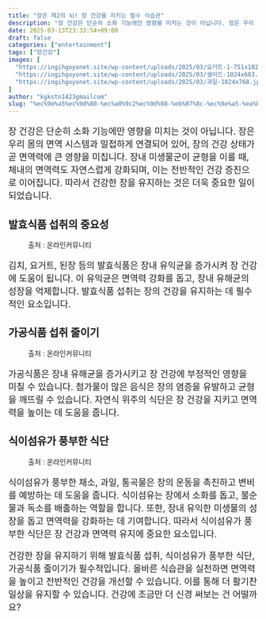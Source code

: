 ```yaml
---
title: "장은 제2의 뇌! 장 건강을 지키는 필수 식습관"
description: "장 건강은 단순히 소화 기능에만 영향을 미치는 것이 아닙니다. 장은 우리 몸의 면역 시스템과 밀접하게 연결되어 있어, 장의 건강 상태가 곧 면역력에 큰 영향을 미칩니다. 장내 미생물군이 균형을 이룰 때, 체내의 면역력도 자연스럽게 강화되며, 이는 전반적인 건강 증진으로"
date: 2025-03-13T23:33:54+09:00
draft: false
categories: ["entertainment"]
tags: ["장건강"]
images: [
  "https://ingihgoyonet.site/wp-content/uploads/2025/03/요거트-1-751x1024.jpg"
  "https://ingihgoyonet.site/wp-content/uploads/2025/03/샐러드-1024x683.jpg"
  "https://ingihgoyonet.site/wp-content/uploads/2025/03/과일-1024x768.jpg"
]
author: "kgkstn1423gmailcom"
slug: "%ec%9e%a5%ec%9d%80-%ec%a0%9c2%ec%9d%98-%eb%87%8c-%ec%9e%a5-%ea%b1%b4%ea%b0%95%ec%9d%84-%ec%a7%80%ed%82%a4%eb%8a%94-%ed%95%84%ec%88%98-%ec%8b%9d%ec%8a%b5%ea%b4%80"
---
```


<p style="font-size:18px">장 건강은 단순히 소화 기능에만 영향을 미치는 것이 아닙니다. 장은 우리 몸의 면역 시스템과 밀접하게 연결되어 있어, 장의 건강 상태가 곧 면역력에 큰 영향을 미칩니다. 장내 미생물군이 균형을 이룰 때, 체내의 면역력도 자연스럽게 강화되며, 이는 전반적인 건강 증진으로 이어집니다. 따라서 건강한 장을 유지하는 것은 더욱 중요한 일이 되었습니다.</p> <h2 >발효식품 섭취의 중요성</h2> <figure ><img src="https://ingihgoyonet.site/wp-content/uploads/2025/03/요거트-1-751x1024.jpg" alt="" style="aspect-ratio:16/9;object-fit:cover"/><figcaption >출처 : 온라인커뮤니티</figcaption></figure> <p style="font-size:18px">김치, 요거트, 된장 등의 발효식품은 장내 유익균을 증가시켜 장 건강에 도움이 됩니다. 이 유익균은 면역력 강화를 돕고, 장내 유해균의 성장을 억제합니다. 발효식품 섭취는 장의 건강을 유지하는 데 필수적인 요소입니다.</p> <h2 >가공식품 섭취 줄이기</h2> <figure ><img src="https://ingihgoyonet.site/wp-content/uploads/2025/03/샐러드-1024x683.jpg" alt="" style="aspect-ratio:16/9;object-fit:cover"/><figcaption >출처 : 온라인커뮤니티</figcaption></figure> <p style="font-size:18px">가공식품은 장내 유해균을 증가시키고 장 건강에 부정적인 영향을 미칠 수 있습니다. 첨가물이 많은 음식은 장의 염증을 유발하고 균형을 깨뜨릴 수 있습니다. 자연식 위주의 식단은 장 건강을 지키고 면역력을 높이는 데 도움을 줍니다.</p> <h2 >식이섬유가 풍부한 식단</h2> <figure ><img src="https://ingihgoyonet.site/wp-content/uploads/2025/03/과일-1024x768.jpg" alt="" style="aspect-ratio:16/9;object-fit:cover"/><figcaption >출처 : 온라인커뮤니티</figcaption></figure> <p style="font-size:18px">식이섬유가 풍부한 채소, 과일, 통곡물은 장의 운동을 촉진하고 변비를 예방하는 데 도움을 줍니다. 식이섬유는 장에서 소화를 돕고, 불순물과 독소를 배출하는 역할을 합니다. 또한, 장내 유익한 미생물의 성장을 돕고 면역력을 강화하는 데 기여합니다. 따라서 식이섬유가 풍부한 식단은 장 건강과 면역력 유지에 중요한 요소입니다.</p> <p style="font-size:18px">건강한 장을 유지하기 위해 발효식품 섭취, 식이섬유가 풍부한 식단, 가공식품 줄이기가 필수적입니다. 올바른 식습관을 실천하면 면역력을 높이고 전반적인 건강을 개선할 수 있습니다. 이를 통해 더 활기찬 일상을 유지할 수 있습니다. 건강에 조금만 더 신경 써보는 건 어떨까요?</p>